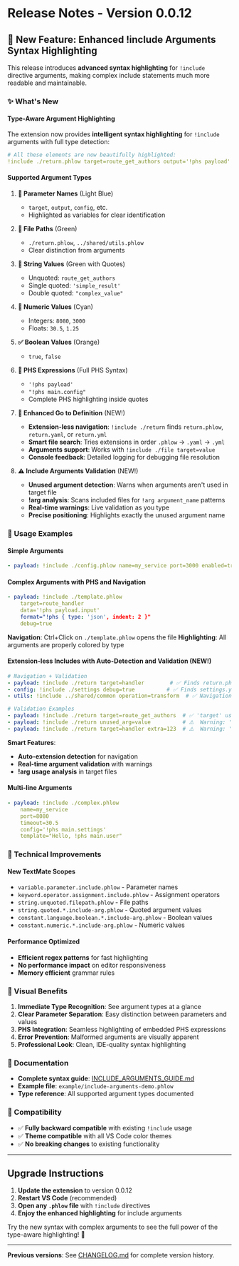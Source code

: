 # Release Notes - Version 0.0.12

## 🎨 New Feature: Enhanced !include Arguments Syntax Highlighting

This release introduces **advanced syntax highlighting** for `!include` directive arguments, making complex include statements much more readable and maintainable.

### ✨ What's New

#### Type-Aware Argument Highlighting
The extension now provides **intelligent syntax highlighting** for `!include` arguments with full type detection:

```yaml
# All these elements are now beautifully highlighted:
!include ./return.phlow target=route_get_authors output='!phs payload'
```

#### Supported Argument Types

1. **🔧 Parameter Names** (Light Blue)
   - `target`, `output`, `config`, etc.
   - Highlighted as variables for clear identification

2. **📁 File Paths** (Green)
   - `./return.phlow`, `../shared/utils.phlow`
   - Clear distinction from arguments

3. **📝 String Values** (Green with Quotes)
   - Unquoted: `route_get_authors`
   - Single quoted: `'simple_result'`
   - Double quoted: `"complex_value"`

4. **🔢 Numeric Values** (Cyan)
   - Integers: `8080`, `3000`
   - Floats: `30.5`, `1.25`

5. **✅ Boolean Values** (Orange)
   - `true`, `false`

6. **🚀 PHS Expressions** (Full PHS Syntax)
   - `'!phs payload'`
   - `"!phs main.config"`
   - Complete PHS highlighting inside quotes

7. **🎯 Enhanced Go to Definition** (NEW!)
   - **Extension-less navigation**: `!include ./return` finds `return.phlow`, `return.yaml`, or `return.yml`
   - **Smart file search**: Tries extensions in order `.phlow` → `.yaml` → `.yml`
   - **Arguments support**: Works with `!include ./file target=value`
   - **Console feedback**: Detailed logging for debugging file resolution

8. **⚠️ Include Arguments Validation** (NEW!)
   - **Unused argument detection**: Warns when arguments aren't used in target file
   - **!arg analysis**: Scans included files for `!arg argument_name` patterns
   - **Real-time warnings**: Live validation as you type
   - **Precise positioning**: Highlights exactly the unused argument name

### 🎯 Usage Examples

#### Simple Arguments
```yaml
- payload: !include ./config.phlow name=my_service port=3000 enabled=true
```

#### Complex Arguments with PHS and Navigation
```yaml
- payload: !include ./template.phlow 
    target=route_handler
    data='!phs payload.input'
    format="!phs { type: 'json', indent: 2 }"
    debug=true
```
**Navigation**: Ctrl+Click on `./template.phlow` opens the file
**Highlighting**: All arguments are properly colored by type

#### Extension-less Includes with Auto-Detection and Validation (NEW!)
```yaml
# Navigation + Validation
- payload: !include ./return target=handler        # ✅ Finds return.phlow + validates 'target'
- config: !include ./settings debug=true          # ✅ Finds settings.yaml + validates 'debug'  
- utils: !include ../shared/common operation=transform  # ✅ Navigation + validation

# Validation Examples
- payload: !include ./return target=route_get_authors  # ✅ 'target' used in return.phlow
- payload: !include ./return unused_arg=value          # ⚠️  Warning: 'unused_arg' not used
- payload: !include ./return target=handler extra=123  # ⚠️  Warning: 'extra' not used
```
**Smart Features**: 
- **Auto-extension detection** for navigation
- **Real-time argument validation** with warnings
- **!arg usage analysis** in target files

#### Multi-line Arguments
```yaml
- payload: !include ./complex.phlow
    name=my_service
    port=8080
    timeout=30.5
    config='!phs main.settings'
    template="Hello, !phs main.user"
```

### 🔧 Technical Improvements

#### New TextMate Scopes
- `variable.parameter.include.phlow` - Parameter names
- `keyword.operator.assignment.include.phlow` - Assignment operators
- `string.unquoted.filepath.phlow` - File paths
- `string.quoted.*.include-arg.phlow` - Quoted argument values
- `constant.language.boolean.*.include-arg.phlow` - Boolean values
- `constant.numeric.*.include-arg.phlow` - Numeric values

#### Performance Optimized
- **Efficient regex patterns** for fast highlighting
- **No performance impact** on editor responsiveness
- **Memory efficient** grammar rules

### 🎨 Visual Benefits

1. **Immediate Type Recognition**: See argument types at a glance
2. **Clear Parameter Separation**: Easy distinction between parameters and values
3. **PHS Integration**: Seamless highlighting of embedded PHS expressions
4. **Error Prevention**: Malformed arguments are visually apparent
5. **Professional Look**: Clean, IDE-quality syntax highlighting

### 📝 Documentation

- **Complete syntax guide**: [INCLUDE_ARGUMENTS_GUIDE.md](./INCLUDE_ARGUMENTS_GUIDE.md)
- **Example file**: `example/include-arguments-demo.phlow`
- **Type reference**: All supported argument types documented

### 🔄 Compatibility

- ✅ **Fully backward compatible** with existing `!include` usage
- ✅ **Theme compatible** with all VS Code color themes
- ✅ **No breaking changes** to existing functionality

---

## Upgrade Instructions

1. **Update the extension** to version 0.0.12
2. **Restart VS Code** (recommended)
3. **Open any `.phlow` file** with `!include` directives
4. **Enjoy the enhanced highlighting** for include arguments

Try the new syntax with complex arguments to see the full power of the type-aware highlighting! 🚀

---

**Previous versions**: See [CHANGELOG.md](./CHANGELOG.md) for complete version history.
